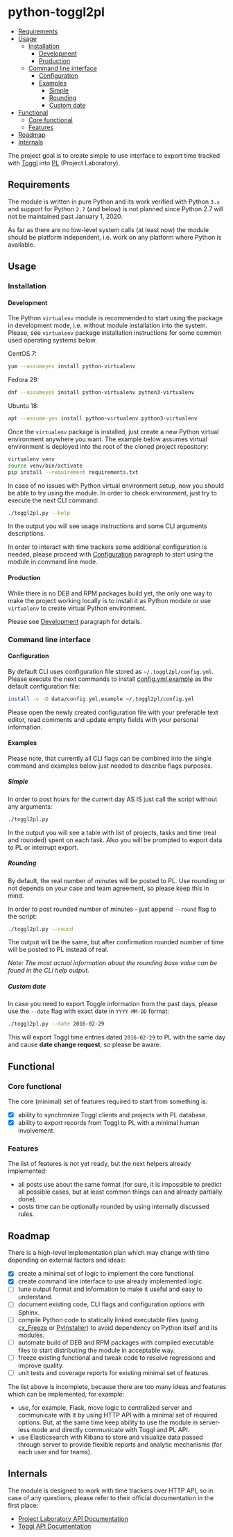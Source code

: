 # python-toggl2pl

- [Requirements](#requirements)
- [Usage](#usage)
  - [Installation](#installation)
    - [Development](#development)
    - [Production](#production)
  - [Command line interface](#command-line-interface)
    - [Configuration](#configuration)
    - [Examples](#examples)
      - [Simple](#simple)
      - [Rounding](#rounding)
      - [Custom date](#custom-date)
- [Functional](#functional)
  - [Core functional](#core-functional)
  - [Features](#features)
- [Roadmap](#roadmap)
- [Internals](#internals)

The project goal is to create simple to use interface to export time tracked with
[Toggl][toggl] into [PL][pl] (Project Laboratory).

## Requirements

The module is written in pure Python and its work verified with Python `3.x` and
support for Python `2.7` (and below) is not planned since Python 2.7 will not be
maintained past January 1, 2020.

As far as there are no low-level system calls (at least now) the module should
be platform independent, i.e. work on any platform where Python is available.

## Usage

### Installation

#### Development

The Python `virtualenv` module is recommended to start using the package in
development mode, i.e. without module installation into the system. Please, see
`virtualenv` package installation instructions for some common used operating
systems below.

CentOS 7:

```bash
yum --assumeyes install python-virtualenv
```

Fedora 29:

```bash
dnf --assumeyes install python-virtualenv python3-virtualenv
```

Ubuntu 18:

```bash
apt --assume-yes install python-virtualenv python3-virtualenv
```

Once the `virtualenv` package is installed, just create a new Python virtual
environment anywhere you want. The example below assumes virtual environment is
deployed into the root of the cloned project repository:

```bash
virtualenv venv
source venv/bin/activate
pip install --requirement requirements.txt
```

In case of no issues with Python virtual environment setup, now you should be
able to try using the module. In order to check environment, just try to execute
the next CLI command:

```bash
./toggl2pl.py --help
```

In the output you will see usage instructions and some CLI arguments descriptions.

In order to interact with time trackers some additional configuration is needed,
please proceed with [Configuration](#configuration) paragraph to start using the
module in command line mode.

#### Production

While there is no DEB and RPM packages build yet, the only one way to make the
project working locally is to install it as Python module or use `virtualenv` to
create virtual Python environment.

Please see [Development](#development) paragraph for details.

### Command line interface

#### Configuration

By default CLI uses configuration file stored as `~/.toggl2pl/config.yml`. Please
execute the next commands to install [config.yml.example](data/config.yml.example)
as the default configuration file:

```bash
install -v -D data/config.yml.example ~/.toggl2pl/config.yml
```

Please open the newly created configuration file with your preferable text editor,
read comments and update empty fields with your personal information.

#### Examples

Please note, that currently all CLI flags can be combined into the single command
and examples below just needed to describe flags purposes.

##### Simple

In order to post hours for the current day AS IS just call the script without
any arguments:

```bash
./toggl2pl.py
```

In the output you will see a table with list of projects, tasks and time (real
and rounded) spent on each task. Also you will be prompted to export data to PL
or interrupt export.

##### Rounding

By default, the real number of minutes will be posted to PL. Use rounding or not
depends on your case and team agreement, so please keep this in mind.

In order to post rounded number of minutes - just append `--round` flag to the
script:

```bash
./toggl2pl.py --round
```

The output will be the same, but after confirmation rounded number of time will
be posted to PL instead of real.

_Note: The most actual information about the rounding base value can be found in
the CLI help output._

##### Custom date

In case you need to export Toggle information from the past days, please use the
`--date` flag with exact date in `YYYY-MM-DD` format:

```bash
./toggl2pl.py --date 2016-02-29
```

This will export Toggl time entries dated `2016-02-29` to PL with the same day
and cause **date change request**, so please be aware.

## Functional

### Core functional

The core (minimal) set of features required to start from something is:

* [x] ability to synchronize Toggl clients and projects with PL database.
* [x] ability to export records from Toggl to PL with a minimal human involvement.

### Features

The list of features is not yet ready, but the next helpers already implemented:

- all posts use about the same format (for sure, it is impossible to predict all
  possible cases, but at least common things can and already partially done).
- posts time can be optionally rounded by using internally discussed rules.

## Roadmap

There is a high-level implementation plan which may change with time depending
on external factors and ideas:

* [x] create a minimal set of logic to implement the core functional.
* [x] create command line interface to use already implemented logic.
* [ ] tune output format and information to make it useful and easy to understand.
* [ ] document existing code, CLI flags and configuration options with Sphinx.
* [ ] compile Python code to statically linked executable files (using [cx_Freeze][cx_Freeze]
  or [PyInstaller][PyInstaller]) to avoid dependency on Python itself and its
  modules.
* [ ] automate build of DEB and RPM packages with compiled executable files to
start distributing the module in acceptable way.
* [ ] freeze existing functional and tweak code to resolve regressions and improve
quality.
* [ ] unit tests and coverage reports for existing minimal set of features.

The list above is incomplete, because there are too many ideas and features which
can be implemented, for example:

- use, for example, Flask, move logic to centralized server and communicate with
it by using HTTP API with a minimal set of required options. But, at the same time
keep ability to use the module in server-less mode and directly communicate with
Toggl and PL API.
- use Elasticsearch with Kibana to store and visualize data passed through server
to provide flexible reports and analytic mechanisms (for each user and for teams).

## Internals

The module is designed to work with time trackers over HTTP API, so in case of
any questions, please refer to their official documentation in the first place:

- [Project Laboratory API Documentation][pl_api_docs]
- [Toggl API Documentation][toggl_api_docs]

[cx_Freeze]: https://anthony-tuininga.github.io/cx_Freeze/
[PyInstaller]: https://www.pyinstaller.org/
[pl]: https://pl.itcraft.co/
[pl_api_docs]: https://pl.itcraft.co/api/docs
[toggl]: https://toggl.com
[toggl_api_docs]: https://github.com/toggl/toggl_api_docs
